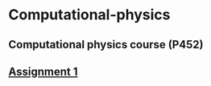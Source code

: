 # Computational-physics
## Computational physics course (P452)
## [Assignment 1]([https://website-name.com](https://github.com/slashgeaus/Computational-physics/tree/main/Assignment%201)https://github.com/slashgeaus/Computational-physics/tree/main/Assignment%201)
